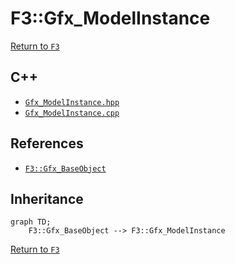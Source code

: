 # F3::Gfx_ModelInstance

[Return to `F3`](/docs/F3.md)

## C++

- [`Gfx_ModelInstance.hpp`](/c++/include/Gfx_ModelInstance.hpp)
- [`Gfx_ModelInstance.cpp`](/c++/source/Gfx_ModelInstance.cpp)

## References

- [`F3::Gfx_BaseObject`](/docs/F3/Gfx_BaseObject.md)

## Inheritance

```mermaid
graph TD;
    F3::Gfx_BaseObject --> F3::Gfx_ModelInstance
```

[Return to `F3`](/docs/F3.md)